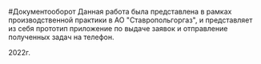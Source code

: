 #Документооборот
Данная работа была представлена в рамках производственной практики в АО "Ставропольгоргаз", и представляет из себя прототип приложение по выдаче заявок и отправление полученных задач на телефон.

2022г.

